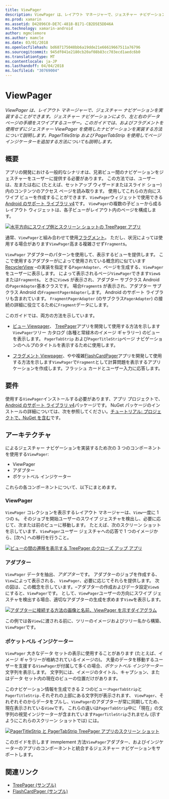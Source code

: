 ```yaml
---
title: ViewPager
description: ViewPager は、レイアウト マネージャーで、ジェスチャー ナビゲーションを実装することができます。 ジェスチャー ナビゲーションにより、左と右のデータ ページの手順をスワイプするユーザー。 このガイドでは、およびフラグメントを使用せずにジェスチャー ViewPager を使用したナビゲーションを実装する方法について説明します。 PagerTitleStrip および PagerTabStrip を使用してページ インジケーターを追加する方法についても説明します。
ms.prod: xamarin
ms.assetid: D42896C0-DE7C-4818-B171-CB2D5E5DD46A
ms.technology: xamarin-android
author: mgmclemore
ms.author: mamcle
ms.date: 03/01/2018
ms.openlocfilehash: bd687175048bb6a19dde21e66619667511a76796
ms.sourcegitcommit: 945df041e2180cb20af08b83cc703ecd1aedc6b0
ms.translationtype: MT
ms.contentlocale: ja-JP
ms.lasthandoff: 04/04/2018
ms.locfileid: "30769004"
---
```

# <a name="viewpager"></a>ViewPager

_ViewPager は、レイアウト マネージャーで、ジェスチャー ナビゲーションを実装することができます。ジェスチャー ナビゲーションにより、左と右のデータ ページの手順をスワイプするユーザー。このガイドでは、およびフラグメントを使用せずにジェスチャー ViewPager を使用したナビゲーションを実装する方法について説明します。PagerTitleStrip および PagerTabStrip を使用してページ インジケーターを追加する方法についても説明します。_

 
## <a name="overview"></a>概要

アプリの開発における一般的なシナリオは、兄弟ビュー間のナビゲーションをジェスチャーをユーザーに提供する必要があります。 この方法では、ユーザーは、左または右に (たとえば、セットアップ ウィザードまたはスライド ショー) 内のコンテンツのアクセス ページを読み取ります。 使用してこれらの方向にスワイプ ビューを作成することができます、`ViewPager`ウィジェットで使用できる[Android のサポート ライブラリ v4](https://www.nuget.org/packages/Xamarin.Android.Support.v4/)です。 `ViewPager`の複数の子ビューから成るレイアウト ウィジェットは、各子ビューがレイアウト内のページを構成します。 

[![水平方向にスワイプ例とスクリーン ショットの TreePager アプリ](images/01-intro-sml.png)](images/01-intro.png#lightbox)

通常、`ViewPager`と組み合わせて使用[フラグメント](https://developer.xamarin.com/guides/android/platform_features/fragments/)。 ただし、状況によっては使用する場合があります`ViewPager`高まる複雑させず`Fragment`s。

`ViewPager` アダプターのパターンを使用して、表示するビューを提供します。 ここで使用するアダプターがによって使用されている概念的に似ています[RecyclerView](~/android/user-interface/layouts/recycler-view/index.md) &ndash;の実装を指定する`PagerAdapter`、ページを生成する、`ViewPager`をユーザーに表示します。 によって表示されるページ`ViewPager`できます`View`s または`Fragment`s。 ときに`View`s が表示され、アダプター サブクラス Android の`PagerAdapter`基本クラスです。 場合`Fragment`s が表示され、アダプター サブクラス Android の`FragmentPagerAdapter`します。 Android のサポート ライブラリも含まれています。 `FragmentPagerAdapter` (のサブクラス`PagerAdapter`) の接続の詳細に役立てるために`Fragment`データにします。 

このガイドでは、両方の方法を示しています。 

-   [ビュー Viewpager](~/android/user-interface/controls/view-pager/viewpager-and-views.md)、 [TreePager](https://developer.xamarin.com/samples/monodroid/UserInterface/TreePager/)アプリを開発して使用する方法を示します`ViewPager`ツリー カタログ (各種と常緑木のイメージ ギャラリー) のビューを表示します。 
    `PagerTabStrip`  および`PagerTitleStrip`ページ ナビゲーションのヘルプのタイトルを表示するために使用します。

-   [フラグメント Viewpager](~/android/user-interface/controls/view-pager/viewpager-and-fragments.md)、やや複雑[FlashCardPager](https://developer.xamarin.com/samples/monodroid/UserInterface/TreePager/)アプリを開発して使用する方法を示します`ViewPager`で`Fragment`として計算問題を表示するアプリケーションを作成します。フラッシュ カードとユーザー入力に応答します。 


## <a name="requirements"></a>要件

使用する`ViewPager`インストールする必要があります、アプリ プロジェクトで、 [Android のサポート ライブラリ v4](https://www.nuget.org/packages/Xamarin.Android.Support.v4/)パッケージです。 NuGet パッケージのインストールの詳細については、次を参照してください。[チュートリアル: プロジェクトで、NuGet を含む](https://docs.microsoft.com/visualstudio/mac/nuget-walkthrough)です。 

 
## <a name="architecture"></a>アーキテクチャ

によるジェスチャー ナビゲーションを実装するため次の 3 つのコンポーネントを使用する`ViewPager`:

-   ViewPager
-   アダプター
-   ポケットベル インジケーター

これらの各コンポーネントについて、以下にまとめます。



### <a name="viewpager"></a>ViewPager

`ViewPager` コレクションを表示するレイアウト マネージャーは、`View`一度に 1 つの s。 そのジョブを開始ユーザーのスワイプ ジェスチャを検出し、必要に応じて、次または前のビューに移動します。 たとえば、次のスクリーン ショットを示しています、`ViewPager`ユーザー ジェスチャへの応答で 1 つのイメージから、[次へ] への移行を行うこと。 

[![ビューの間の遷移を表示する TreePager のクローズ アップ アプリ](images/02-transition-sml.png)](images/02-transition.png#lightbox)


### <a name="adapter"></a>アダプター

`ViewPager` データを抽出、*アダプター*です。 アダプターのジョブを作成する、`View`によって表示される、 `ViewPager`、必要に応じてそれらを提供します。 次の図は、この概念を示しています。&ndash;アダプターの作成およびデータ設定`View`s にすると、`ViewPager`です。 として、`ViewPager`ユーザーの方向にスワイプ ジェスチャを検出する場合、適切なアダプターの生成を求めます`View`を表示します。 

[![アダプターに接続する方法の画像と名前、ViewPager を示すダイアグラム](images/03-adapter-sml.png)](images/03-adapter.png#lightbox)

この例では各`View`に渡される前に、ツリーのイメージおよびツリー名から構築、`ViewPager`です。 



### <a name="pager-indicator"></a>ポケットベル インジケーター

`ViewPager` 大きなデータ セットの表示に使用することがあります (たとえば、イメージ ギャラリーが格納されているイメージの)。 大量のデータを移動するユーザーを支援する`ViewPager`が付属して多くの場合、*ポケットベル インジケーター*文字列を表示します。 文字列には、イメージのタイトル、キャプション、またはデータ セット内の現在のビューの位置だけがあります。 

このナビゲーション情報を生成できる 2 つのビュー:`PagerTabStrip`と`PagerTitleStrip.`それぞれの上部にある文字列が表示されます、 `ViewPager`、それぞれそのからデータをプルし、`ViewPager`のアダプターが常に同期してため、現在表示されている`View`です。 これらの違いは`PagerTabStrip`中に「現在」の文字列の視覚インジケーターが含まれています`PagerTitleStrip`されません (示すようにこれらのスクリーン ショットでは) には。 

[![PagerTitleStrip と PagerTabStrip TreePager アプリのスクリーン ショット](images/04-comparison-sml.png)](images/04-comparison.png#lightbox)

このガイドを示します immplement 方法`ViewPager`アダプター、およびインジケーターのアプリのコンポーネントと統合するジェスチャー ナビゲーションをサポートします。 



## <a name="related-links"></a>関連リンク

- [TreePager (サンプル)](https://developer.xamarin.com/samples/monodroid/UserInterface/TreePager)
- [FlashCardPager (サンプル)](https://developer.xamarin.com/samples/monodroid/UserInterface/FlashCardPager)

